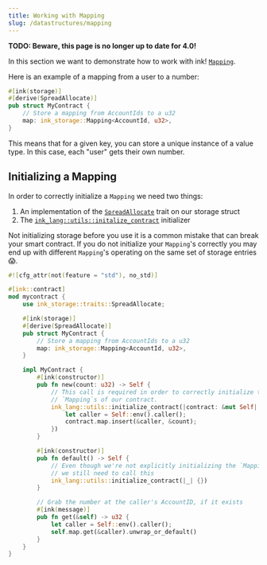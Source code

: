 ```yaml
---
title: Working with Mapping 
slug: /datastructures/mapping
---
```


**TODO: Beware, this page is no longer up to date for 4.0!**

In this section we want to demonstrate how to work with ink! [`Mapping`](https://docs.rs/ink_storage/4.0.0-beta/ink_storage/struct.Mapping.html).

Here is an example of a mapping from a user to a number:

```rust
#[ink(storage)]
#[derive(SpreadAllocate)]
pub struct MyContract {
    // Store a mapping from AccountIds to a u32
    map: ink_storage::Mapping<AccountId, u32>,
}
```

This means that for a given key, you can store a unique instance of a value type. In this
case, each "user" gets their own number. 

## Initializing a Mapping

In order to correctly initialize a `Mapping` we need two things:
1. An implementation of the [`SpreadAllocate`](https://docs.rs/ink_storage/4.0.0-beta/ink_storage/traits/trait.SpreadAllocate.html) trait on our storage struct
2. The [`ink_lang::utils::initalize_contract`](https://docs.rs/ink_lang/4.0.0-beta/ink_lang/utils/fn.initialize_contract.html) initializer

Not initializing storage before you use it is a common mistake that can break your smart
contract. If you do not initialize your `Mapping`'s correctly you may end up with
different `Mapping`'s operating on the same set of storage entries 😱.

```rust
#![cfg_attr(not(feature = "std"), no_std)]

#[ink::contract]
mod mycontract {
    use ink_storage::traits::SpreadAllocate;

    #[ink(storage)]
    #[derive(SpreadAllocate)]
    pub struct MyContract {
        // Store a mapping from AccountIds to a u32
        map: ink_storage::Mapping<AccountId, u32>,
    }

    impl MyContract {
        #[ink(constructor)]
        pub fn new(count: u32) -> Self {
            // This call is required in order to correctly initialize the
            // `Mapping`s of our contract.
            ink_lang::utils::initialize_contract(|contract: &mut Self| {
                let caller = Self::env().caller();
                contract.map.insert(&caller, &count);
            })
        }

        #[ink(constructor)]
        pub fn default() -> Self {
            // Even though we're not explicitly initializing the `Mapping`,
            // we still need to call this
            ink_lang::utils::initialize_contract(|_| {})
        }

        // Grab the number at the caller's AccountID, if it exists
        #[ink(message)]
        pub fn get(&self) -> u32 {
            let caller = Self::env().caller();
            self.map.get(&caller).unwrap_or_default()
        }
    }
}
```
